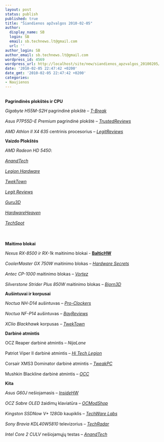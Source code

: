 ```yaml
---
layout: post
status: publish
published: true
title: "Šiandienos apžvalgos 2010-02-05"
author:
  display_name: SB
  login: SB
  email: sb.technews.lt@gmail.com
  url: ''
author_login: SB
author_email: sb.technews.lt@gmail.com
wordpress_id: 4569
wordpress_url: http://localhost/site/new/siandienos_apzvalgos_20100205/
date: '2010-02-05 22:47:42 +0200'
date_gmt: '2010-02-05 22:47:42 +0200'
categories:
- Naujienos
---
```

<p>
<br /><b>Pagrindinės plokštės ir CPU</b></p>
<p><i>Gigabyte H55M-S2H</i> pagrindinė plokštė – <i><a class="ns" href="http://tech.tbreak.com/2010/02/gigabyte-h55m-s2h-motherboard/">T-Break</a></i><br />
<br /><i>Asus P7P55D-E Premium</i> pagrindinė plokštė – <i><a class="ns" href="http://www.trustedreviews.com/motherboards/review/2010/02/04/Asus-P7P55D-E-Premium-Motherboard/p1">TrustedReviews</a></i><br />
<br /><i>AMD Athlon II X4 635</i> centrinis procesorius – <i><a class="ns" href="http://www.legitreviews.com/article/1199/1/">LegitReviews</a></i></p>
<p><b>Vaizdo Plokštės</b></p>
<p><i>AMD Radeon HD 5450</i>:<br />
<br /><i><a class="ns" href="http://www.anandtech.com/video/showdoc.aspx?i=3734">AnandTech</a></i><br />
<br /><i><a class="ns" href="http://www.legionhardware.com/document.php?id=881">Legion Hardware</a></i><br />
<br /><i><a class="ns" href="http://www.tweaktown.com/reviews/3120/sapphire_radeon_hd_5450_512mb_gddr3_video_card/index.html">TwekTown</a></i><br />
<br /><i><a class="ns" href="http://www.legitreviews.com/article/1202/1/">Legit Reviews</a></i><br />
<br /><i><a class="ns" href="http://www.guru3d.com/article/radeon-5450-review/">Guru3D</a></i><br />
<br /><i><a class="ns" href="http://www.hardwareheaven.com/reviews.php?reviewid=925">HardwareHeaven</a></i><br />
<br /><i><a class="ns" href="http://www.techspot.com/review/244-ati-radeon-hd-5450/">TechSpot</a></i><br />
<br /><i><a class="ns" href="http://hothardware.com/Articles/ATI-Radeon-HD-5450-DX11-On-The-Cheap/HotHardware"></a></i><br />
<br /><b>Maitimo blokai</b></p>
<p><i>Nexus RX-8500 ir RX-1k</i> maitinimo blokai - <b><a class="ns" href="http://baltichw.com/naujiena/n/a/nexus_rx8500_850_w_and_rx1k_1000_w_power_supplies.html">BalticHW</a></b><br />
<br /><i>CoolerMaster GX 750W</i> maitinimo blokas – <i><a class="ns" href="http://www.hardwaresecrets.com/article/917">Hardware Secrets</a></i><br />
<br /><i>Antec CP-1000</i> maitinimo blokas – <i><a class="ns" href="http://www.pureoverclock.com/article902.html">Vortez</a></i><br />
<br /><i>Silverstone Strider Plus 850W</i> maitinimo blokas – <i><a class="ns" href="http://www.bjorn3d.com/read.php?cID=1759">Bjorn3D</a></i></p>
<p><b>Aušintuvai ir korpusai</b></p>
<p><i>Noctua NH-D14</i> aušintuvas – <i><a class="ns" href="http://www.pro-clockers.com/systems/1169-noctua-nh-d14-dual-fan-cpu-cooler.html">Pro-Clockers</a></i><br />
<br /><i>Noctua NF-P14</i> aušintuvas – <i><a class="ns" href="http://www.bayreviews.com/computers/2113-noctua-nfp14-flx-cooling-fan">BayReviews</a></i><br />
<br /><i>XClio Blackhawk</i> korpusas – <i><a class="ns" href="http://www.tweaktown.com/reviews/3119/xclio_blackhawk_full_tower_chassis/index.html">TwekTown</a></i></p>
<p><b>Darbinė atmintis</b></p>
<p>OCZ Reaper darbinė atmintis – <i><a class="ns" href="http://www.ninjalane.com/reviews/memory/ocz-reaper-15000"></a>NijaLane</i><br />
<br />Patriot Viper II darbinė atmintis – <i><a class="ns" href="http://www.hitechlegion.com/reviews/memory/2255-patriot-viper-ii-sector-5-pc3-16000-2000mhz-memory-review">Hi Tech Legion</a></i><br />
<br />Corsair XMS3 Dominator darbinė atmintis – <i><a class="ns" href="http://www.tweakpc.de/hardware/tests/ram/ddr3/corsair_dominator_ddr3_1600_cl7/s01.php">TweakPC</a></i><br />
<br />Mushkin Blackline darbinė atmintis – <i><a class="ns" href="http://www.overclockersclub.com/reviews/mushkin_996782/">OCC</a></i></p>
<p><b>Kita</b></p>
<p><i>Asus G60J</i> nešiojamasis – <i><a class="ns" href="http://www.insidehw.com/Reviews/Notebooks/Asus-G60J-A-Notebook-for-Gamers.htmlInsideHW">InsideHW</a></i><br />
<br /><i>OCZ Sabre OLED</i> žaidimų klaviatūra – <i><a class="ns" href="http://www.ocmodshop.com/ocmodshop.aspx?a=1712">OCModShop</a></i><br />
<br /><i>Kingston SSDNow V+ 128Gb</i> kaupiklis – <i><a class="ns" href="http://www.techwarelabs.com/kingston-ssdnow-v-128gb-ssd/">TechWare Labs</a></i><br />
<br /><i>Sony Bravia KDL40W5810</i> televizorius – <i><a class="ns" href="http://www.techradar.com/reviews/audio-visual/televisions/plasma-and-lcd-tvs/sony-bravia-kdl-40w5810-667961/review">TechRadar</a></i><br />
<br /><i>Intel Core 2 CULV</i> nešiojamųjų testas – <i><a class="ns" href="http://www.anandtech.com/mobile/showdoc.aspx?i=3735">AnandTech</a></i><br /></p>
